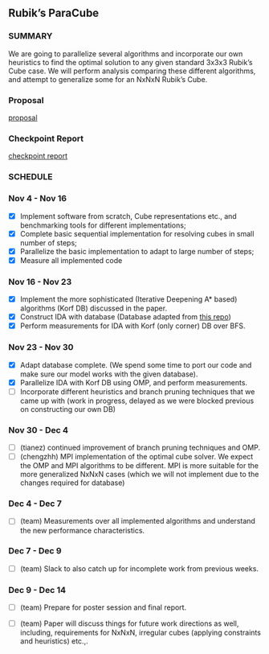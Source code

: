 ## Rubik’s ParaCube



### SUMMARY

We are going to parallelize several algorithms and incorporate our own heuristics to find the optimal solution to any given standard 3x3x3 Rubik’s Cube case. We will perform analysis comparing these different algorithms, and attempt to generalize some for an NxNxN Rubik’s Cube. 

### Proposal
[proposal](proposal.md)

### Checkpoint Report
[checkpoint report](docs/cp_report/checkpoint_report.md)

### SCHEDULE

### Nov 4 - Nov 16
- [x] Implement software from scratch, Cube representations etc., and benchmarking tools for different implementations;
- [x] Complete basic sequential implementation for resolving cubes in small number of steps;
- [x] Parallelize the basic implementation to adapt to large number of steps;
- [x] Measure all implemented code

### Nov 16 - Nov 23
- [x] Implement the more sophisticated (Iterative Deepening A\* based) algorithms (Korf DB) discussed in the paper.
- [x] Construct IDA with database (Database adapted from [this repo](https://github.com/benbotto/rubiks-cube-cracker/tree/2.2.0))
- [x] Perform measurements for IDA with Korf (only corner) DB over BFS.

### Nov 23 - Nov 30
- [x] Adapt database complete. (We spend some time to port our code and make sure our model works with the given database).
- [x] Parallelize IDA with Korf DB using OMP, and perform measurements.
- [ ] Incorporate different heuristics and branch pruning techniques that we came up with (work in progress, delayed as we were blocked previous on constructing our own DB)

### Nov 30 - Dec 4
- [ ] (tianez) continued improvement of branch pruning techniques and OMP.
- [ ] (chengzhh) MPI implementation of the optimal cube solver. We expect the OMP and MPI algorithms to be different. MPI is more suitable for the more generalized NxNxN cases (which we will not implement due to the changes required for database)

### Dec 4 - Dec 7
- [ ] (team) Measurements over all implemented algorithms and understand the new performance characteristics.

### Dec 7 - Dec 9
- [ ] (team) Slack to also catch up for incomplete work from previous weeks.

### Dec 9 - Dec 14
- [ ] (team) Prepare for poster session and final report.
- [ ] (team) Paper will discuss things for future work directions as well, including, requirements for NxNxN, irregular cubes (applying constraints and heuristics) etc.,.



